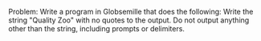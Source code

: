 Problem:
Write a program in Globsemille that does the following:
Write the string "Quality Zoo" with no quotes to the output.
Do not output anything other than the string, including prompts or delimiters.